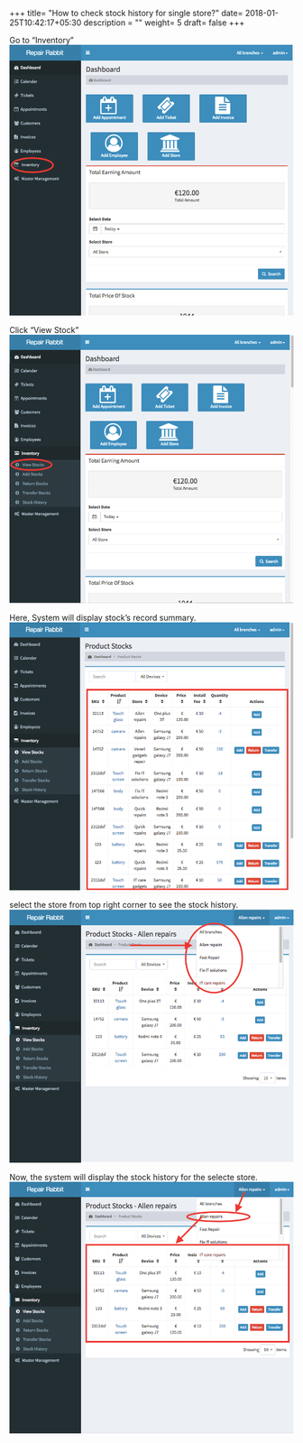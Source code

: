 +++
title= "How to check stock history for single store?"
date= 2018-01-25T10:42:17+05:30
description = ""
weight= 5
draft= false
+++



Go to “Inventory”
![How to check stock history for single store?](/images/inventory/how_can_i_check_stock_history_for_single_store/go_to_inventory.png)

Click “View Stock”
![How to check stock history for single store?](/images/inventory/how_can_i_check_stock_history_for_single_store/view_stock.png)

Here, System will display stock’s record summary.
![How to check stock history for single store?](/images/inventory/how_can_i_check_stock_history_for_single_store/system_will_show_the_stock_history.png)

select the store from top right corner to see the stock history.
![How to check stock history for single store?](/images/inventory/how_can_i_check_stock_history_for_single_store/select_the_store_from_right_corner.png)

Now, the system will display the stock history for the selecte store.
![How to check stock history for single store?](/images/inventory/how_can_i_check_stock_history_for_single_store/system_sill_show_the_stock_history_for_single_selected_store.png)